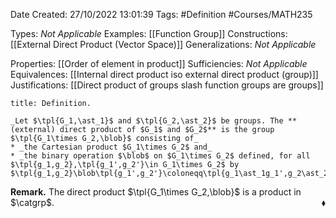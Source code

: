<div class="topSpace"></div>

Date Created: 27/10/2022 13:01:39
Tags: #Definition #Courses/MATH235

Types: _Not Applicable_
Examples: [[Function Group]]
Constructions: [[External Direct Product (Vector Space)]]
Generalizations: _Not Applicable_

Properties: [[Order of element in product]]
Sufficiencies: _Not Applicable_
Equivalences: [[Internal direct product iso external direct product (group)]]
Justifications: [[Direct product of groups slash function groups are groups]]

``` ad-Definition
title: Definition.

_Let $\tpl{G_1,\ast_1}$ and $\tpl{G_2,\ast_2}$ be groups. The **(external) direct product of $G_1$ and $G_2$** is the group $\tpl{G_1\times G_2,\blob}$ consisting of_
* _the Cartesian product $G_1\times G_2$ and_
* _the binary operation $\blob$ on $G_1\times G_2$ defined, for all $\tpl{g_1,g_2},\tpl{g_1',g_2'}\in G_1\times G_2$ by $\tpl{g_1,g_2}\blob\tpl{g_1',g_2'}\coloneqq\tpl{g_1\ast_1g_1',g_2\ast_2g_2'}$._

```

**Remark.** The direct product $\tpl{G_1\times G_2,\blob}$ is a product in $\catgrp$.<span style="float:right;">$\blacklozenge$</span>
